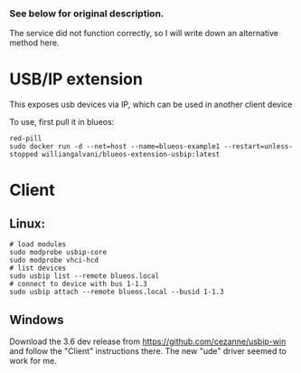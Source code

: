 ### See below for original description.
The service did not function correctly, so I will write down an alternative method here.

# USB/IP extension

This exposes usb devices via IP, which can be used in another client device

To use, first pull it in blueos:


```
red-pill
sudo docker run -d --net=host --name=blueos-example1 --restart=unless-stopped williangalvani/blueos-extension-usbip:latest
```

# Client

## Linux:


```
# load modules
sudo modprobe usbip-core
sudo modprobe vhci-hcd
# list devices
sudo usbip list --remote blueos.local
# connect to device with bus 1-1.3
sudo usbip attach --remote blueos.local --busid 1-1.3

```

## Windows

Download the 3.6 dev release from https://github.com/cezanne/usbip-win and follow the "Client" instructions there.
The new "ude" driver seemed to work for me.
